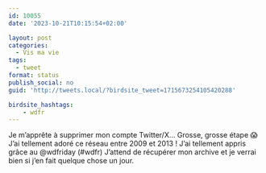 ```yaml
---
id: 10055
date: '2023-10-21T10:15:54+02:00'

layout: post
categories:
  - Vis ma vie
tags:
  - tweet
format: status
publish_social: no
guid: 'http://tweets.local/?birdsite_tweet=1715673254105420288'

birdsite_hashtags:
    - wdfr
---
```


Je m’apprête à supprimer mon compte Twitter/X… Grosse, grosse étape 😱  
J’ai tellement adoré ce réseau entre 2009 et 2013 ! J’ai tellement appris grâce au @wdfriday (#wdfr) J’attend de récupérer mon archive et je verrai bien si j’en fait quelque chose un jour.